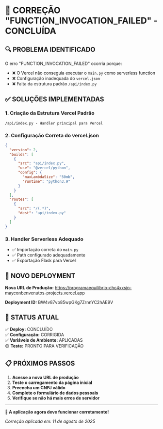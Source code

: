 # 🎯 CORREÇÃO "FUNCTION_INVOCATION_FAILED" - CONCLUÍDA

## 🔍 **PROBLEMA IDENTIFICADO**
O erro "FUNCTION_INVOCATION_FAILED" ocorria porque:
- ❌ O Vercel não conseguia executar o `main.py` como serverless function
- ❌ Configuração inadequada do `vercel.json`
- ❌ Falta da estrutura padrão `/api/index.py`

## ✅ **SOLUÇÕES IMPLEMENTADAS**

### **1. Criação da Estrutura Vercel Padrão**
```
/api/index.py - Handler principal para Vercel
```

### **2. Configuração Correta do vercel.json**
```json
{
  "version": 2,
  "builds": [
    {
      "src": "api/index.py",
      "use": "@vercel/python",
      "config": {
        "maxLambdaSize": "50mb",
        "runtime": "python3.9"
      }
    }
  ],
  "routes": [
    {
      "src": "/(.*)",
      "dest": "api/index.py"
    }
  ]
}
```

### **3. Handler Serverless Adequado**
- ✅ Importação correta do `main.py`
- ✅ Path configurado adequadamente
- ✅ Exportação Flask para Vercel

## 🚀 **NOVO DEPLOYMENT**

**Nova URL de Produção:**
https://programaequilibrio-chc4xxsjp-mayconbenvenutos-projects.vercel.app

**Deployment ID:** BW4v87vb85wpGKg7ZrnnYC2hAE9V

## 🧪 **STATUS ATUAL**

✅ **Deploy:** CONCLUÍDO  
✅ **Configuração:** CORRIGIDA  
✅ **Variáveis de Ambiente:** APLICADAS  
🟡 **Teste:** PRONTO PARA VERIFICAÇÃO  

## 📋 **PRÓXIMOS PASSOS**

1. **Acesse a nova URL de produção**
2. **Teste o carregamento da página inicial**
3. **Preencha um CNPJ válido**
4. **Complete o formulário de dados pessoais**
5. **Verifique se não há mais erros de servidor**

---

**🎉 A aplicação agora deve funcionar corretamente!**

*Correção aplicada em: 11 de agosto de 2025*
